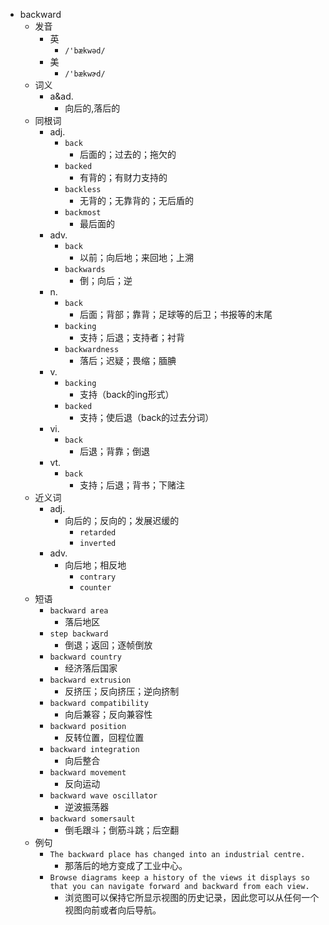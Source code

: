 - backward
  - 发音
    - 英
      - `/'bækwəd/`
    - 美
      - `/'bækwɚd/`
  - 词义
    - a&ad.
      - 向后的,落后的
  - 同根词
    - adj.
      - `back`
        - 后面的；过去的；拖欠的
      - `backed`
        - 有背的；有财力支持的
      - `backless`
        - 无背的；无靠背的；无后盾的
      - `backmost`
        - 最后面的
    - adv.
      - `back`
        - 以前；向后地；来回地；上溯
      - `backwards`
        - 倒；向后；逆
    - n.
      - `back`
        - 后面；背部；靠背；足球等的后卫；书报等的末尾
      - `backing`
        - 支持；后退；支持者；衬背
      - `backwardness`
        - 落后；迟疑；畏缩；腼腆
    - v.
      - `backing`
        - 支持（back的ing形式）
      - `backed`
        - 支持；使后退（back的过去分词）
    - vi.
      - `back`
        - 后退；背靠；倒退
    - vt.
      - `back`
        - 支持；后退；背书；下赌注
  - 近义词
    - adj.
      - 向后的；反向的；发展迟缓的
        - `retarded`
        - `inverted`
    - adv.
      - 向后地；相反地
        - `contrary`
        - `counter`
  - 短语
    - `backward area`
      - 落后地区 
    - `step backward`
      - 倒退；返回；逐帧倒放 
    - `backward country`
      - 经济落后国家 
    - `backward extrusion`
      - 反挤压；反向挤压；逆向挤制 
    - `backward compatibility`
      - 向后兼容；反向兼容性 
    - `backward position`
      - 反转位置，回程位置 
    - `backward integration`
      - 向后整合 
    - `backward movement`
      - 反向运动 
    - `backward wave oscillator`
      - 逆波振荡器 
    - `backward somersault`
      - 倒毛跟斗；倒筋斗跳；后空翻 
  - 例句
    - `The backward place has changed into an industrial centre.`
      - 那落后的地方变成了工业中心。
    - `Browse diagrams keep a history of the views it displays so that you can navigate forward and backward from each view.`
      - 浏览图可以保持它所显示视图的历史记录，因此您可以从任何一个视图向前或者向后导航。

